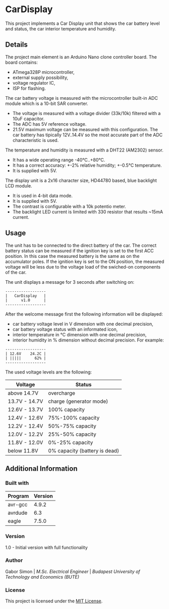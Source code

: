# CarDisplay
This project implements a Car Display unit that shows the car battery level and status, the car interior temperature and humidity.

## Details
The project main element is an Arduino Nano clone controller board. The board contains:
* ATmega328P microcontroller,
* external supply possibility,
* voltage regulator IC,
* ISP for flashing.

The car battery voltage is measured with the microcontroller built-in ADC module which is a 10-bit SAR converter.
* The voltage is measured with a voltage divider (33k/10k) filtered with a 10uF capacitor.
* The ADC has 5V reference voltage. 
* 21.5V maximum voltage can be measured with this configuration. The car battery has tipically 12V..14.4V so the most accurate part of the ADC characteristic is used.

The temperature and humidity is measured with a DHT22 (AM2302) sensor.
* It has a wide operating range -40°C..+80°C.
* It has a correct accuracy: +-2% relative humidity; +-0.5°C temperature.
* It is supplied with 5V.

The display unit is a 2x16 character size, HD44780 based, blue backlight LCD module.
* It is used in 4-bit data mode.
* It is supplied with 5V.
* The contrast is configurable with a 10k potentio meter.
* The backlight LED current is limited with 330 resistor that results ~15mA current.

## Usage
The unit has to be connected to the direct battery of the car.
The correct battery status can be measured if the ignition key is set to the first ACC position. In this case the measured battery is the same as on the accumulator poles.
If the ignition key is set to the ON position, the measured voltage will be less due to the voltage load of the swiched-on components of the car.

The unit displays a message for 3 seconds after switching on:
```
------------------
|   CarDisplay   |
|      v1.0      |
------------------
```
After the welcome message first the following information will be displayed:
* car battery voltage level in V dimension with one decimal precision,
* car battery voltage status with an informated icon,
* interior temperature in °C dimension with one decimal precision,
* interior humidity in % dimension without decimal precision.
For example:
```
------------------
| 12.6V    24.2C |
| |||||      62% |
------------------
```
The used voltage levels are the following:

Voltage | Status
------- | ------
above 14.7V | overcharge
13.7V - 14.7V | charge (generator mode)
12.6V - 13.7V | 100% capacity
12.4V - 12.6V | 75%-100% capacity
12.2V - 12.4V | 50%-75% capacity
12.0V - 12.2V | 25%-50% capacity
11.8V - 12.0V | 0%-25% capacity
below 11.8V | 0% capacity (battery is dead)

## Additional Information

### Built with
Program | Version
------- | -------
avr-gcc | 4.9.2
avrdude | 6.3
eagle | 7.5.0

### Version
1.0 - Initial version with full functionality

### Author
Gabor Simon | *M.Sc. Electrical Engineer* | *Budapest University of Technology and Economics (BUTE)*

### License
This project is licensed under the [MIT License](https://opensource.org/licenses/MIT).
